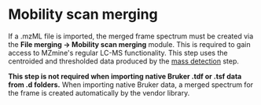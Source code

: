 # Mobility scan merging

If a .mzML file is imported, the merged frame spectrum must be created via the **File merging →
Mobility scan merging** module. This is required to gain access to MZmine's regular LC-MS
functionality. This step uses the centroided and thresholded data produced by
the [mass detection](mass-detection.md#LC-IMS-MS-data)
step.

**This step is not required when importing native Bruker .tdf or .tsf data from .d folders.**
When importing native Bruker data, a merged spectrum for the frame is created automatically by the
vendor library.
